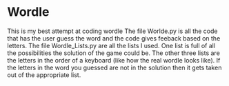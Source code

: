 # Wordle
This is my best attempt at coding wordle
The file Worlde.py is all the code that has the user guess the word and the code gives feeback based on the letters.
The file Wordle_Lists.py are all the lists I used. 
One list is full of all the possibilities the solution of the game could be.
The other three lists are the letters in the order of a keyboard (like how the real wordle looks like). If the letters in the word you guessed are
not in the solution then it gets taken out of the appropriate list.
